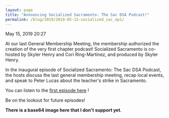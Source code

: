 ```yaml
---
layout: page
title: "Announcing Socialized Sacramento: The Sac DSA Podcast!"
permalink: /blog/2019/2019-05-15-socialized_sac_ep1/
---
```

May 15, 2019 20:27

At our last General Membership Meeting, the membership authorized the creation of the very first chapter podcast! Socialized Sacramento is co-hosted by Skyler Henry and Cori Ring-Martinez, and produced by Skyler Henry.

In the inaugural episode of Socialized Sacramento: The Sac DSA Podcast, the hosts discuss the last general membership meeting, recap local events, and speak to Peter Lucas about the teacher's strike in Sacramento.

You can listen to the [first episode here](https://www.podbean.com/media/share/pb-fcwz3-b118a7) !

Be on the lookout for future episodes!

  


  


**There is a base64 image here that I don't support yet**.
